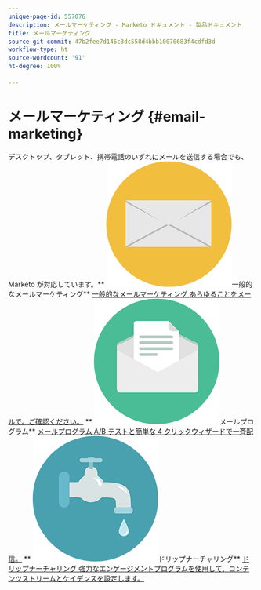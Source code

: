 ```yaml
---
unique-page-id: 557076
description: メールマーケティング - Marketo ドキュメント - 製品ドキュメント
title: メールマーケティング
source-git-commit: 47b2fee7d146c3dc558d4bbb10070683f4cdfd3d
workflow-type: ht
source-wordcount: '91'
ht-degree: 100%

---
```



# メールマーケティング {#email-marketing}

デスクトップ、タブレット、携帯電話のいずれにメールを送信する場合でも、Marketo が対応しています。** ![一般的なメールマーケティング](assets/office-27.png)一般的なメールマーケティング** [一般的なメールマーケティング あらゆることをメールで。ご確認ください。](https://docs.marketo.com/display/DOCS/General)     ** ![メールプログラム](assets/chat-messages-10.png)メールプログラム** [メールプログラム A/B テストと簡単な 4 クリックウィザードで一斉配信。](https://docs.marketo.com/display/DOCS/Email+Programs)     ** ![ドリップナーチャリング](assets/ecology-14.png)ドリップナーチャリング** [ドリップナーチャリング 強力なエンゲージメントプログラムを使用して、コンテンツストリームとケイデンスを設定します。](https://docs.marketo.com/display/DOCS/Drip+Nurturing)